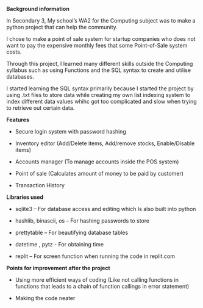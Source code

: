**Background information** 

In Secondary 3, My school’s WA2 for the Computing subject was to make a python project that can help the community. 
 

I chose to make a point of sale system for startup companies who does not want to pay the expensive monthly fees that some Point-of-Sale system costs.

Through this project, I learned many different skills outside the Computing syllabus such as using Functions and the SQL syntax to create and utilise databases.

I started learning the SQL syntax primarily because I started the project by using .txt files to store data while creating my own list indexing system to index different data values whihc got too complicated and slow when trying to retrieve out certain data.


**Features**  

- Secure login system with password hashing  

- Inventory editor (Add/Delete items, Add/remove stocks, Enable/Disable items)  

- Accounts manager (To manage accounts inside the POS system)  

- Point of sale (Calculates amount of money to be paid by customer)  

- Transaction History  

**Libraries used**  

- sqlite3 – For database access and editing which Is also built into python  

- hashlib, binascii, os – For hashing passwords to store  

- prettytable – For beautifying database tables  

- datetime , pytz - For obtaining time  

- replit – For screen function when running the code in replit.com 


**Points for improvement after the project**   

- Using more efficient ways of coding (Like not calling functions in functions that leads to a chain of function callings in error statement)  

- Making the code neater